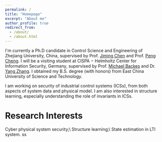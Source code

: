 ```yaml
---
permalink: /
title: "Homepage"
excerpt: "About me"
author_profile: true
redirect_from: 
  - /about/
  - /about.html
---
```


I'm currently a Ph.D candidate in Control Science and Engineering of Zhejiang University, China, supervised by Prof. [Jiming Chen](https://person.zju.edu.cn/jmchen) and Prof. [Peng Cheng](https://person.zju.edu.cn/cp). I will be a visiting student at CISPA − Helmholtz Center for Information Security, Germany, supervised  by Prof. [Michael Backes](https://cispa.saarland/people/backes/) and Dr. [Yang Zhang](https://cispa.saarland/people/yang.zhang/). 
I obtained my B.S. degree (with honors) from East China University of Science and Technology. 


I am working on security of industrial control systems (ICSs), from both aspects of system data and physical model. I am also interested in structure learning, especially understanding the role of invariants in ICSs. 

Research Interests
======
Cyber physical system security;\\
Structure learning;\\
State estimation in LTI system.
ss